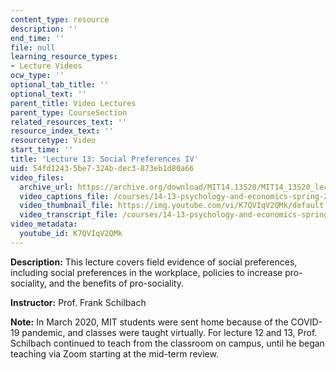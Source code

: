 ```yaml
---
content_type: resource
description: ''
end_time: ''
file: null
learning_resource_types:
- Lecture Videos
ocw_type: ''
optional_tab_title: ''
optional_text: ''
parent_title: Video Lectures
parent_type: CourseSection
related_resources_text: ''
resource_index_text: ''
resourcetype: Video
start_time: ''
title: 'Lecture 13: Social Preferences IV'
uid: 54fd1243-5be7-324b-dec3-873eb1d80a66
video_files:
  archive_url: https://archive.org/download/MIT14.13S20/MIT14_13S20_lec13_300k.mp4
  video_captions_file: /courses/14-13-psychology-and-economics-spring-2020/30c35686f4e0562aa31223b939fab415_K7QVIqV2QMk.vtt
  video_thumbnail_file: https://img.youtube.com/vi/K7QVIqV2QMk/default.jpg
  video_transcript_file: /courses/14-13-psychology-and-economics-spring-2020/351ca3ab13cc2a0aee0488c5c7d201bc_K7QVIqV2QMk.pdf
video_metadata:
  youtube_id: K7QVIqV2QMk
---
```


**Description:** This lecture covers field evidence of social preferences, including social preferences in the workplace, policies to increase pro-sociality, and the benefits of pro-sociality.

**Instructor:** Prof. Frank Schilbach

**Note:** In March 2020, MIT students were sent home because of the COVID-19 pandemic, and classes were taught virtually. For lecture 12 and 13, Prof. Schilbach continued to teach from the classroom on campus, until he began teaching via Zoom starting at the mid-term review.



